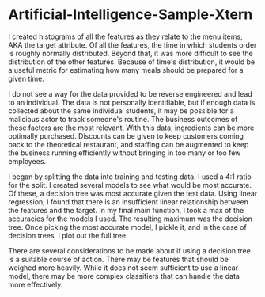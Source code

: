 # Artificial-Intelligence-Sample-Xtern

I created histograms of all the features as they relate to the menu items, AKA the target attribute. Of all the features, the time in which students order is roughly normally distributed. Beyond that, it was more difficult to see the distribution of the other features. Because of time's distribution, it would be a useful metric for estimating how many meals should be prepared for a given time. 

I do not see a way for the data provided to be reverse engineered and lead to an individual. The data is not personally identifiable, but if enough data is collected about the same individual students, it may be possible for a malicious actor to track someone's routine. The business outcomes of these factors are the most relevant. With this data, ingredients can be more optimally purchased. Discounts can be given to keep customers coming back to the theoretical restaurant, and staffing can be augmented to keep the business running efficiently without bringing in too many or too few employees. 

I began by splitting the data into training and testing data. I used a 4:1 ratio for the split. I created several models to see what would be most accurate. Of these, a decision tree was most accurate given the test data. Using linear regression, I found that there is an insufficient linear relationship between the features and the target. In my final main function, I took a max of the accuracies for the models I used. The resulting maximum was the decision tree. Once picking the most accurate model, I pickle it, and in the case of decision trees, I plot out the full tree. 

There are several considerations to be made about if using a decision tree is a suitable course of action. There may be features that should be weighed more heavily. While it does not seem sufficient to use a linear model, there may be more complex classifiers that can handle the data more effectively. 
